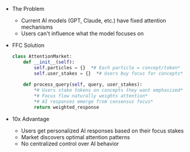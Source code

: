 - The Problem
	- Current AI models (GPT, Claude, etc.) have fixed attention mechanisms
	- Users can't influence what the model focuses on
- FFC Solution
  
  
  ```python
  class AttentionMarket:
      def __init__(self):
          self.particles = {}  *# Each particle = concept/token*
          self.user_stakes = {}  *# Users buy focus for concepts*
          
      def process_query(self, query, user_stakes):
          *# Users stake tokens on concepts they want emphasized*
          *# Focus flow naturally weights attention*
          *# AI responses emerge from consensus focus*
          return weighted_response
  ```
- 10x Advantage
	- Users get personalized AI responses based on their focus stakes
	- Market discovers optimal attention patterns
	- No centralized control over AI behavior